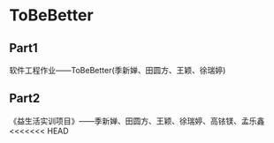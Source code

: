 # ToBeBetter
## Part1
软件工程作业——ToBeBetter(季新婵、田圆方、王颖、徐瑞婷)

## Part2
《益生活实训项目》——季新婵、田圆方、王颖、徐瑞婷、高铱镁、孟乐鑫
<<<<<<< HEAD


